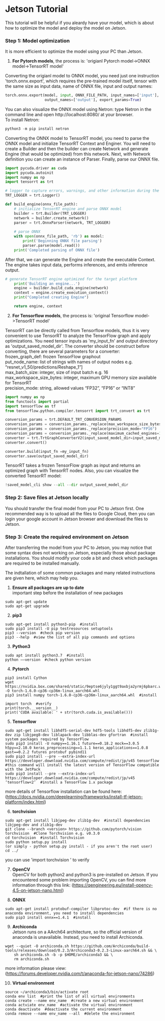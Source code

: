# Jetson Tutorial
This tutorial will be helpful if you aleardy have your model, which is about how to optimize the model and deploy the model on Jetson.

### Step 1: Model optimization
It is more efficient to optimize the model using your PC than Jetson.

1. **For Pytorch models**, the process is: 'origianl Pytorch model->ONNX model->TensorRT model'

Converting the origianl model to ONNX model, you need just one instruction 'torch.onnx.export', which requires the pre-trained model itself, tensor with the same size as input data, name of ONNX file, input and output names:
```python
torch.onnx.export(model, input, ONNX_FILE_PATH, input_names=['input'],
                  output_names=['output'], export_params=True)
```
You can also visualize the ONNX model using Netron: type Netron in the command line and open http://localhost:8080/ at your browser. <br>
To install Netron:
```python
python3 -m pip install netron
```
Converting the ONNX model to TensorRT model, you need to parse the ONNX model and initialize TensorRT Context and Enginer. You will need to create a Builder and then the builder can create Network and generate Engine (that would be optimized) from this network. Next, with Network definition you can create an instance of Parser. Finally, parse our ONNX file.
```python
import pycuda.driver as cuda
import pycuda.autoinit
import numpy as np
import tensorrt as trt

# logger to capture errors, warnings, and other information during the build and inference phases
TRT_LOGGER = trt.Logger()

def build_engine(onnx_file_path):
    # initialize TensorRT engine and parse ONNX model
    builder = trt.Builder(TRT_LOGGER)
    network = builder.create_network()
    parser = trt.OnnxParser(network, TRT_LOGGER)
    
    # parse ONNX
    with open(onnx_file_path, 'rb') as model:
        print('Beginning ONNX file parsing')
        parser.parse(model.read())
    print('Completed parsing of ONNX file')
```
After that, we can generate the Engine and create the executable Context. The engine takes input data, performs inferences, and emits inference output.
```Python
# generate TensorRT engine optimized for the target platform
    print('Building an engine...')
    engine = builder.build_cuda_engine(network)
    context = engine.create_execution_context()
    print("Completed creating Engine")

    return engine, context

```

2. **For Tensorflow models**, the process is: 'original Tensorflow model->TensorRT model'

TensorRT can be directly called from Tensorflow models, thus it is very convenient to use TensorRT to analyze the TensorFlow graph and apply optimizations. You need tensor inputs as 'my_input_fn' and output directory as 'output_saved_model_dir'. The converter should be construct before converting, there are several parameters for a converter: <br>
frozen_graph_def: frozen TensorFlow graphout <br>
put_node_name: list of strings with names of output nodes e.g. “resnet_v1_50/predictions/Reshape_1”] <br>
max_batch_size: integer, size of input batch e.g. 16 <br>
max_workspace_size_bytes: integer, maximum GPU memory size available for TensorRT <br>
precision_mode: string, allowed values “FP32”, “FP16” or “INT8” <br>

```python
import numpy as np
from functools import partial
import tensorflow as tf
from tensorflow.python.compiler.tensorrt import trt_convert as trt

conversion_params = trt.DEFAULT_TRT_CONVERSION_PARAMS 
conversion_params = conversion_params._replace(max_workspace_size_bytes=(1<<32))
conversion_params = conversion_params._replace(precision_mode="FP16")
conversion_params = conversion_params._replace(maximum_cached_engines=100)
converter = trt.TrtGraphConverterV2(input_saved_model_dir=input_saved_model_dir, conversion_params=conversion_params)
converter.convert()

converter.build(input_fn =my_input_fn)
converter.save(output_saved_model_dir)
```
TensorRT takes a frozen TensorFlow graph as input and returns an optimized graph with TensorRT nodes. Also, you can visualize the converted TensorRT model:
```python
!saved_model_cli show --all --dir output_saved_model_dir
```

### Step 2: Save files at Jetson locally
You should transfer the final model from your PC to Jetson first. One recommended way is to upload all the files to Google Cloud, then you can login your google account in Jetson browser and download the files to Jetson.

### Step 3: Create the required environment on Jetson
After transferring the model from your PC to Jetson, you may notice that some syntax does not working on Jetson, especially those about package installations. You should modify your code a bit and check which packages are required to be installed manually. 

The indtallation of some common packages and many related instructions are given here, which may help you.

1. **Ensure all packages are up to date** <br>
important step before the installation of new packages <br>
```
sudo apt-get update 
sudo apt-get upgrade
```

2. **pip3**
```
sudo apt-get install python3-pip  #install
sudo pip3 install -U pip testresources setuptools
pip3 --version  #check pip version
pip3 --help  #view the list of all pip commands and options
```

3. **Python3**
```
sudo apt install python3.7  #install
python ––version  #check python version
```

4. **Pytorch**
```
pip3 install Cython
wget https://nvidia.box.com/shared/static/9eptse6jyly1ggt9axbja2yrmj6pbarc.whl -O torch-1.6.0-cp36-cp36m-linux_aarch64.whl
pip3 install numpy torch-1.6.0-cp36-cp36m-linux_aarch64.whl  #install
```
```
import torch  #verify
print(torch.__version__)
print('CUDA available: ' + str(torch.cuda.is_available()))
```

5. **Tensorflow**
```
sudo apt-get install libhdf5-serial-dev hdf5-tools libhdf5-dev zlib1g-dev zip libjpeg8-dev liblapack-dev libblas-dev gfortran  #install system packages required by TensorFlow
sudo pip3 install -U numpy==1.16.1 future==0.18.2 mock==3.0.5 h5py==2.10.0 keras_preprocessing==1.1.1 keras_applications==1.0.8 gast==0.2.2 futures protobuf pybind11
sudo pip3 install --pre --extra-index-url https://developer.download.nvidia.com/compute/redist/jp/v45 tensorflow  #this command will install the latest version of TensorFlow compatible with the JetPack
sudo pip3 install --pre --extra-index-url https://developer.download.nvidia.com/compute/redist/jp/v45 ‘tensorflow<2’  #install a TensorFlow 1.x package
```
more details of Tensorflow installation can be found here: (https://docs.nvidia.com/deeplearning/frameworks/install-tf-jetson-platform/index.html)

6. **torchvision**
```
sudo apt-get install libjpeg-dev zlib1g-dev  #install dependencies libjpeg-dev and zlib1g-dev
git clone --branch <version> https://github.com/pytorch/vision torchvision  #Clone Torchvision e.g. v0.3.0
cd torchvision  #install Torchvision
sudo python setup.py install
(or simply - python setup.py install - if you aren't the root user)
cd ../
```
you can use 'import torchvision ' to verify

7. **OpenCV** <br>
OpenCV for both python2 and python3 is pre-installed on Jetson. If you encountered some problem importing OpenCV, you can find more information through this link: (https://qengineering.eu/install-opencv-4.5-on-jetson-nano.html)

8. **ONNX**
```
sudo apt-get install protobuf-compiler libprotoc-dev  #if there is no anaconda environment, you need to install dependencies
sudo pip3 install onnx==1.4.1  #install
```


9. **Archiconda** <br>
Jetson runs on a AArch64 architecture, so the official version of anaconda is unavailable. Instead, you need to install Archiconda.
```
wget --quiet -O archiconda.sh https://github.com/Archiconda/build-tools/releases/download/0.2.3/Archiconda3-0.2.3-Linux-aarch64.sh && \
    sh archiconda.sh -b -p $HOME/archiconda3 && \
    rm archiconda.sh
```
more information please view: (https://forums.developer.nvidia.com/t/anaconda-for-jetson-nano/74286)

10. **Virtual environment** <br>
```
source ~/archiconda3/bin/activate root
conda env list  #print the list of all virtual environments
conda create --name env_name  #create a new virtual environment
conda actviate env_name  #activate the virtual environment
conda deactivate  #deactivate the current environment
conda remove --name env_name --all  #delete the environment
```
